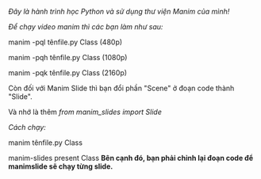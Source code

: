 *Đây là hành trình học Python và sử dụng thư viện Manim của mình!*

*Để chạy video manim thì các bạn làm như sau:*

manim -pql tênfile.py Class (480p)

manim -pqh tênfile.py Class (1080p)

manim -pqk tênfile.py Class (2160p)

Còn đối với Manim Slide thì bạn đổi phần "Scene" ở đoạn code thành "Slide".

Và nhớ là thêm *from manim_slides import Slide*

*Cách chạy:*

manim tênfile.py Class

manim-slides present Class
**Bên cạnh đó, bạn phải chỉnh lại đoạn code để manimslide sẽ chạy từng slide.**
